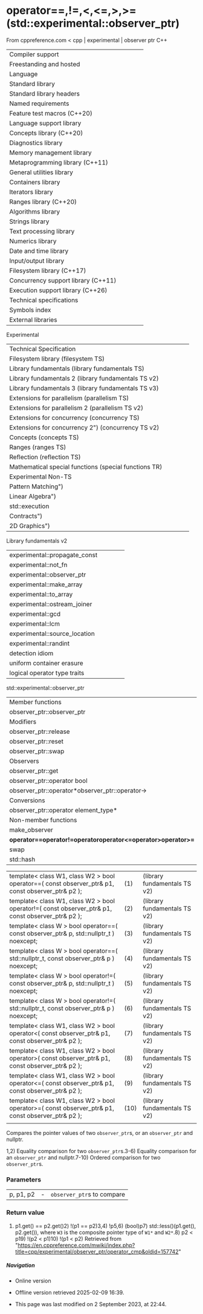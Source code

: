 # operator==,!=,<,<=,>,>=(std::experimental::observer_ptr)

From cppreference.com
< cpp‎ | experimental‎ | observer ptr
C++

|  |  |  |  |  |
| --- | --- | --- | --- | --- |
| Compiler support | | | | |
| Freestanding and hosted | | | | |
| Language | | | | |
| Standard library | | | | |
| Standard library headers | | | | |
| Named requirements | | | | |
| Feature test macros (C++20) | | | | |
| Language support library | | | | |
| Concepts library (C++20) | | | | |
| Diagnostics library | | | | |
| Memory management library | | | | |
| Metaprogramming library (C++11) | | | | |
| General utilities library | | | | |
| Containers library | | | | |
| Iterators library | | | | |
| Ranges library (C++20) | | | | |
| Algorithms library | | | | |
| Strings library | | | | |
| Text processing library | | | | |
| Numerics library | | | | |
| Date and time library | | | | |
| Input/output library | | | | |
| Filesystem library (C++17) | | | | |
| Concurrency support library (C++11) | | | | |
| Execution support library (C++26) | | | | |
| Technical specifications | | | | |
| Symbols index | | | | |
| External libraries | | | | |

Experimental

|  |  |  |  |  |
| --- | --- | --- | --- | --- |
| Technical Specification | | | | |
| Filesystem library (filesystem TS) | | | | |
| Library fundamentals (library fundamentals TS) | | | | |
| Library fundamentals 2 (library fundamentals TS v2) | | | | |
| Library fundamentals 3 (library fundamentals TS v3) | | | | |
| Extensions for parallelism (parallelism TS) | | | | |
| Extensions for parallelism 2 (parallelism TS v2) | | | | |
| Extensions for concurrency (concurrency TS) | | | | |
| Extensions for concurrency 2") (concurrency TS v2) | | | | |
| Concepts (concepts TS) | | | | |
| Ranges (ranges TS) | | | | |
| Reflection (reflection TS) | | | | |
| Mathematical special functions (special functions TR) | | | | |
| Experimental Non-TS | | | | |
| Pattern Matching") | | | | |
| Linear Algebra") | | | | |
| std::execution | | | | |
| Contracts") | | | | |
| 2D Graphics") | | | | |

Library fundamentals v2

|  |  |  |  |  |
| --- | --- | --- | --- | --- |
| experimental::propagate_const | | | | |
| experimental::not_fn | | | | |
| experimental::observer_ptr | | | | |
| experimental::make_array | | | | |
| experimental::to_array | | | | |
| experimental::ostream_joiner | | | | |
| experimental::gcd | | | | |
| experimental::lcm | | | | |
| experimental::source_location | | | | |
| experimental::randint | | | | |
| detection idiom | | | | |
| uniform container erasure | | | | |
| logical operator type traits | | | | |

std::experimental::observer_ptr

|  |  |  |  |  |
| --- | --- | --- | --- | --- |
| Member functions | | | | |
| observer_ptr::observer_ptr | | | | |
| Modifiers | | | | |
| observer_ptr::release | | | | |
| observer_ptr::reset | | | | |
| observer_ptr::swap | | | | |
| Observers | | | | |
| observer_ptr::get | | | | |
| observer_ptr::operator bool | | | | |
| observer_ptr::operator\*observer_ptr::operator-> | | | | |
| Conversions | | | | |
| observer_ptr::operator element_type\* | | | | |
| Non-member functions | | | | |
| make_observer | | | | |
| ****operator==operator!=operator<operator>operator<=operator>operator>=**** | | | | |
| swap | | | | |
| std::hash | | | | |

|  |  |  |
| --- | --- | --- |
| template< class W1, class W2 >  bool operator==( const observer_ptr<W1>& p1, const observer_ptr<W2>& p2 ); | (1) | (library fundamentals TS v2) |
| template< class W1, class W2 >  bool operator!=( const observer_ptr<W1>& p1, const observer_ptr<W2>& p2 ); | (2) | (library fundamentals TS v2) |
| template< class W >  bool operator==( const observer_ptr<W>& p, std::nullptr_t ) noexcept; | (3) | (library fundamentals TS v2) |
| template< class W >  bool operator==( std::nullptr_t, const observer_ptr<W>& p ) noexcept; | (4) | (library fundamentals TS v2) |
| template< class W >  bool operator!=( const observer_ptr<W>& p, std::nullptr_t ) noexcept; | (5) | (library fundamentals TS v2) |
| template< class W >  bool operator!=( std::nullptr_t, const observer_ptr<W>& p ) noexcept; | (6) | (library fundamentals TS v2) |
| template< class W1, class W2 >  bool operator<( const observer_ptr<W1>& p1, const observer_ptr<W2>& p2 ); | (7) | (library fundamentals TS v2) |
| template< class W1, class W2 >  bool operator>( const observer_ptr<W1>& p1, const observer_ptr<W2>& p2 ); | (8) | (library fundamentals TS v2) |
| template< class W1, class W2 >  bool operator<=( const observer_ptr<W1>& p1, const observer_ptr<W2>& p2 ); | (9) | (library fundamentals TS v2) |
| template< class W1, class W2 >  bool operator>=( const observer_ptr<W1>& p1, const observer_ptr<W2>& p2 ); | (10) | (library fundamentals TS v2) |
|  |  |  |

Compares the pointer values of two `observer_ptr`s, or an `observer_ptr` and nullptr.

1,2) Equality comparison for two `observer_ptr`s.3-6) Equality comparison for an `observer_ptr` and nullptr.7-10) Ordered comparison for two `observer_ptr`s.

### Parameters

|  |  |  |
| --- | --- | --- |
| p, p1, p2 | - | `observer_ptr`s to compare |

### Return value

1) p1.get() == p2.get()2) !(p1 == p2)3,4) !p5,6) (bool)p7) std::less<W3>()(p1.get(), p2.get()), where `W3` is the composite pointer type of `W1*` and `W2*`.8) p2 < p19) !(p2 < p1)10) !(p1 < p2)
Retrieved from "<https://en.cppreference.com/mwiki/index.php?title=cpp/experimental/observer_ptr/operator_cmp&oldid=157742>"

##### Navigation

- Online version
- Offline version retrieved 2025-02-09 16:39.

- This page was last modified on 2 September 2023, at 22:44.
